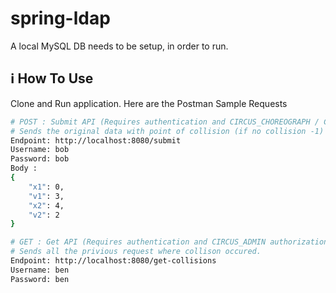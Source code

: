 # spring-ldap

A local MySQL DB needs to be setup, in order to run.

## :information_source: How To Use

Clone and Run application.
Here are the Postman Sample Requests


```bash
# POST : Submit API (Requires authentication and CIRCUS_CHOREOGRAPH / CIRCUS_ADMIN authorization)
# Sends the original data with point of collision (if no collision -1) and the message.
Endpoint: http://localhost:8080/submit
Username: bob
Password: bob
Body :
{
    "x1": 0,
    "v1": 3,
    "x2": 4,
    "v2": 2
}

# GET : Get API (Requires authentication and CIRCUS_ADMIN authorization)
# Sends all the privious request where collison occured.
Endpoint: http://localhost:8080/get-collisions
Username: ben
Password: ben

```

